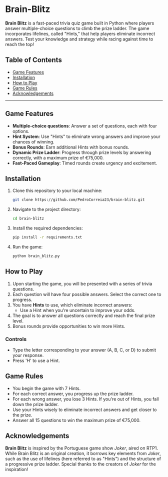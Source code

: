 # Brain-Blitz

**Brain Blitz** is a fast-paced trivia quiz game built in Python where players answer multiple-choice questions to climb the prize ladder. The game incorporates lifelines, called "Hints," that help players eliminate incorrect answers. Test your knowledge and strategy while racing against time to reach the top!

## Table of Contents
- [Game Features](#game-features)
- [Installation](#installation)
- [How to Play](#how-to-play)
- [Game Rules](#game-rules)
- [Acknowledgements](#acknowledgements)

---

## Game Features

- **Multiple-choice questions**: Answer a set of questions, each with four options.
- **Hint System**: Use "Hints" to eliminate wrong answers and improve your chances of winning.
- **Bonus Rounds**: Earn additional Hints with bonus rounds.
- **Dynamic Prize Ladder**: Progress through prize levels by answering correctly, with a maximum prize of €75,000.
- **Fast-Paced Gameplay**: Timed rounds create urgency and excitement.

## Installation

1. Clone this repository to your local machine:

    ```bash
    git clone https://github.com/PedroCorreia23/brain-blitz.git
    ```

2. Navigate to the project directory:

    ```bash
    cd brain-blitz
    ```

3. Install the required dependencies:

    ```bash
    pip install -r requirements.txt
    ```

4. Run the game:

    ```bash
    python brain_blitz.py
    ```

## How to Play

1. Upon starting the game, you will be presented with a series of trivia questions.
2. Each question will have four possible answers. Select the correct one to progress.
3. You have **Hints** to use, which eliminate incorrect answers:
    - Use a Hint when you're uncertain to improve your odds.
4. The goal is to answer all questions correctly and reach the final prize level.
5. Bonus rounds provide opportunities to win more Hints.

### Controls
- Type the letter corresponding to your answer (A, B, C, or D) to submit your response.
- Press 'H' to use a Hint.

## Game Rules

- You begin the game with 7 Hints.
- For each correct answer, you progress up the prize ladder.
- For each wrong answer, you lose 3 Hints. If you're out of Hints, you fall down the prize ladder.
- Use your Hints wisely to eliminate incorrect answers and get closer to the prize.
- Answer all 15 questions to win the maximum prize of €75,000.

## Acknowledgements

**Brain Blitz** is inspired by the Portuguese game show *Joker*, aired on RTP1. While Brain Blitz is an original creation, it borrows key elements from *Joker*, such as the use of lifelines (here referred to as "Hints") and the structure of a progressive prize ladder. Special thanks to the creators of *Joker* for the inspiration!
